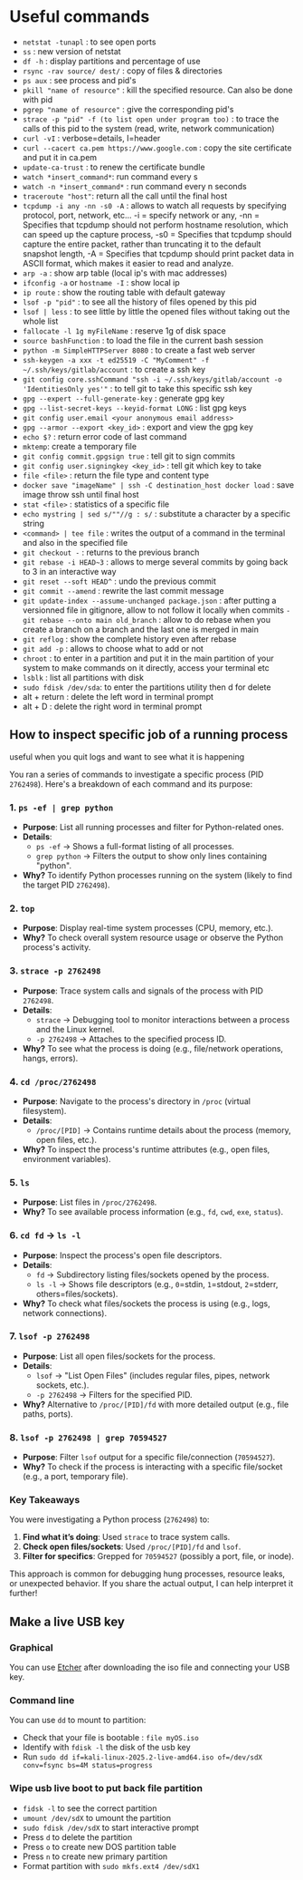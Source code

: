 # Useful commands

- `netstat -tunapl` : to see open ports
- `ss` : new version of netstat
- `df -h` : display partitions and percentage of use
- `rsync -rav source/ dest/` : copy of files & directories
- `ps aux` : see process and pid's
- `pkill "name of resource"` : kill the specified resource. Can also be done with pid
- `pgrep "name of resource"` : give the corresponding pid's
- `strace -p "pid" -f (to list open under program too)` : to trace the calls of this pid to the system (read, write, network communication)
- `curl -vI` : verbose=details, I=header
- `curl --cacert ca.pem https://www.google.com` : copy the site certificate and put it in ca.pem
- `update-ca-trust` : to renew the certificate bundle
- `watch *insert_command*`: run command every s
- `watch -n *insert_command*` : run command every n seconds
- `traceroute "host"`: return all the call until the final host
- `tcpdump -i any -nn -s0 -A` : allows to watch all requests by specifying protocol, port, network,  etc... -i = specify network or any, -nn = Specifies that tcpdump should not perform hostname resolution, which can speed up the capture process, -s0 = Specifies that tcpdump should capture the entire packet, rather than truncating it to the default snapshot length, -A = Specifies that tcpdump should print packet data in ASCII format, which makes it easier to read and analyze. 
- `arp -a` : show arp table (local ip's with mac addresses)
- `ifconfig -a` or `hostname -I` : show local ip
- `ip route` : show the routing table with default gateway
- `lsof -p "pid"` : to see all the history of files opened by this pid
- `lsof | less` : to see little by little the opened files without taking out the whole list
- `fallocate -l 1g myFileName` : reserve 1g of disk space
- `source bashFunction` : to load the file in the current bash session 
- `python -m SimpleHTTPServer 8080` : to create a fast web server
- `ssh-keygen -a xxx -t ed25519 -C "MyComment" -f ~/.ssh/keys/gitlab/account` : to create a ssh key
- `git config core.sshCommand "ssh -i ~/.ssh/keys/gitlab/account -o 'IdentitiesOnly yes'"` : to tell git to take this specific ssh key
- `gpg --expert --full-generate-key` : generate gpg key
- `gpg --list-secret-keys --keyid-format LONG` : list gpg keys
- `git config user.email <your anonymous email address>`
- `gpg --armor --export <key_id>` : export and view the gpg key
- `echo $?` : return error code of last command
- `mktemp`: create a temporary file
- `git config commit.gpgsign true` : tell git to sign commits
- `git config user.signingkey <key_id>` : tell git which key to take
- `file <file>` : return the file type and content type
- `docker save "imageName" | ssh -C destination_host docker load` : save image throw ssh until final host
- `stat <file>` : statistics of a specific file
- `echo mystring | sed s/""//g : s/` : substitute a character by a specific string
- `<command> | tee file` : writes the output of a command in the terminal and also in the specified file
- `git checkout -` : returns to the previous branch
- `git rebase -i HEAD~3` : allows to merge several commits by going back to 3 in an interactive way
- `git reset --soft HEAD^` : undo the previous commit
- `git commit --amend` : rewrite the last commit message
- `git update-index --assume-unchanged package.json` : after putting a versionned file in gitignore, allow to not follow it locally when commits
`- git rebase --onto main old_branch` : allow to do rebase when you create a branch on a branch and the last one is merged in main
- `git reflog` : show the complete history even after rebase
- `git add -p` : allows to choose what to add or not
- `chroot` : to enter in a partition and put it in the main partition of your system to make commands on it directly, access your terminal etc
- `lsblk` : list all partitions with disk
- `sudo fdisk /dev/sda`: to enter the partitions utility then d for delete
- alt + return : delete the left word in terminal prompt
- alt + D : delete the right word in terminal prompt



## How to inspect specific job of a running process 

useful when you quit logs and want to see what it is happening


You ran a series of commands to investigate a specific process (PID `2762498`). Here's a breakdown of each command and its purpose:


### **1. `ps -ef | grep python`**  
- **Purpose**: List all running processes and filter for Python-related ones.  
- **Details**:  
  - `ps -ef` → Shows a full-format listing of all processes.  
  - `grep python` → Filters the output to show only lines containing "python".  
- **Why?** To identify Python processes running on the system (likely to find the target PID `2762498`).  

### **2. `top`**  
- **Purpose**: Display real-time system processes (CPU, memory, etc.).  
- **Why?** To check overall system resource usage or observe the Python process's activity.  

### **3. `strace -p 2762498`**  
- **Purpose**: Trace system calls and signals of the process with PID `2762498`.  
- **Details**:  
  - `strace` → Debugging tool to monitor interactions between a process and the Linux kernel.  
  - `-p 2762498` → Attaches to the specified process ID.  
- **Why?** To see what the process is doing (e.g., file/network operations, hangs, errors).  

### **4. `cd /proc/2762498`**  
- **Purpose**: Navigate to the process's directory in `/proc` (virtual filesystem).  
- **Details**:  
  - `/proc/[PID]` → Contains runtime details about the process (memory, open files, etc.).  
- **Why?** To inspect the process's runtime attributes (e.g., open files, environment variables).  

### **5. `ls`**  
- **Purpose**: List files in `/proc/2762498`.  
- **Why?** To see available process information (e.g., `fd`, `cwd`, `exe`, `status`).  

### **6. `cd fd` → `ls -l`**  
- **Purpose**: Inspect the process's open file descriptors.  
- **Details**:  
  - `fd` → Subdirectory listing files/sockets opened by the process.  
  - `ls -l` → Shows file descriptors (e.g., `0`=stdin, `1`=stdout, `2`=stderr, others=files/sockets).  
- **Why?** To check what files/sockets the process is using (e.g., logs, network connections).  

### **7. `lsof -p 2762498`**  
- **Purpose**: List all open files/sockets for the process.  
- **Details**:  
  - `lsof` → "List Open Files" (includes regular files, pipes, network sockets, etc.).  
  - `-p 2762498` → Filters for the specified PID.  
- **Why?** Alternative to `/proc/[PID]/fd` with more detailed output (e.g., file paths, ports).  

### **8. `lsof -p 2762498 | grep 70594527`**  
- **Purpose**: Filter `lsof` output for a specific file/connection (`70594527`).  
- **Why?** To check if the process is interacting with a specific file/socket (e.g., a port, temporary file).  

### **Key Takeaways**  
You were investigating a Python process (`2762498`) to:  
1. **Find what it’s doing**: Used `strace` to trace system calls.  
2. **Check open files/sockets**: Used `/proc/[PID]/fd` and `lsof`.  
3. **Filter for specifics**: Grepped for `70594527` (possibly a port, file, or inode).  

This approach is common for debugging hung processes, resource leaks, or unexpected behavior. If you share the actual output, I can help interpret it further!



## Make a live USB key

### Graphical

You can use [Etcher](https://etcher.balena.io/#download-etcher) after downloading the iso file and connecting your USB key.

### Command line

You can use `dd` to mount to partition:

- Check that your file is bootable : `file myOS.iso`
- Identify with `fdisk -l` the disk of the usb key
- Run `sudo dd if=kali-linux-2025.2-live-amd64.iso of=/dev/sdX conv=fsync bs=4M status=progress`

### Wipe usb live boot to put back file partition

- `fidsk -l` to see the correct partition
- `umount /dev/sdX` to umount the partition 
- `sudo fdisk /dev/sdX` to start interactive prompt 
- Press `d` to delete the partition
- Press `o` to create new DOS partition table
- Press `n` to create new primary partition
- Format partition with `sudo mkfs.ext4 /dev/sdX1`
